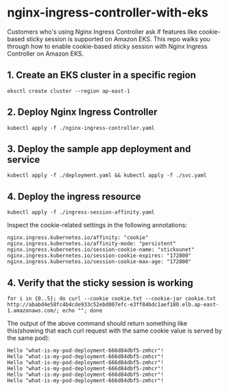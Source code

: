 # nginx-ingress-controller-with-eks
Customers who's using Nginx Ingress Controller ask if features like cookie-based sticky session is supported on Amazon EKS. This repo walks you through how to enable cookie-based sticky session with Nginx Ingress Controller on Amazon EKS.


## 1. Create an EKS cluster in a specific region
```
eksctl create cluster --region ap-east-1
```

## 2. Deploy Nginx Ingress Controller 
```
kubectl apply -f ./nginx-ingress-controller.yaml
```

## 3. Deploy the sample app deployment and service
```
kubectl apply -f ./deployment.yaml && kubectl apply -f ./svc.yaml
```

## 4. Deploy the ingress resource

```
kubectl apply -f ./ingress-session-affinity.yaml
```

Inspect the cookie-related settings in the following annotations:

```
nginx.ingress.kubernetes.io/affinity: "cookie"
nginx.ingress.kubernetes.io/affinity-mode: "persistent"
nginx.ingress.kubernetes.io/session-cookie-name: "stickounet"
nginx.ingress.kubernetes.io/session-cookie-expires: "172800"
nginx.ingress.kubernetes.io/session-cookie-max-age: "172800"
```

## 4. Verify that the sticky session is working
```
for i in {0..5}; do curl --cookie cookie.txt --cookie-jar cookie.txt http://ababd4e58fc4b4cde933c52ebd007efc-e3ff84bdc1aef180.elb.ap-east-1.amazonaws.com/; echo ""; done
```

The output of the above command should return something like this(showing that each curl request with the same cookie value is served by the same pod): 
```
Hello "what-is-my-pod-deployment-666d84dbf5-zmhcr"!
Hello "what-is-my-pod-deployment-666d84dbf5-zmhcr"!
Hello "what-is-my-pod-deployment-666d84dbf5-zmhcr"!
Hello "what-is-my-pod-deployment-666d84dbf5-zmhcr"!
Hello "what-is-my-pod-deployment-666d84dbf5-zmhcr"!
Hello "what-is-my-pod-deployment-666d84dbf5-zmhcr"!
```
